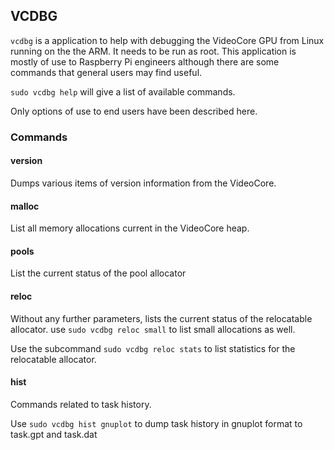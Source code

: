 ## VCDBG

`vcdbg` is a application to help with debugging the VideoCore GPU from Linux running on the the ARM. It needs to be run as root. This application is mostly of use to Raspberry Pi engineers although there are some commands that general users may find useful.

`sudo vcdbg help` will give a list of available commands.

Only options of use to end users have been described here.

### Commands

#### version

Dumps various items of version information from the VideoCore.

#### malloc

List all memory allocations current in the VideoCore heap.

#### pools

List the current status of the pool allocator

#### reloc

Without any further parameters, lists the current status of the relocatable allocator. use `sudo vcdbg reloc small` to list small allocations as well.

Use the subcommand `sudo vcdbg reloc stats` to list statistics for the relocatable allocator. 

#### hist

Commands related to task history.

Use `sudo vcdbg hist gnuplot` to dump task history in gnuplot format to task.gpt and task.dat

  
  

